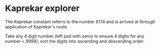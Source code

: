 # Kaprekar explorer
The Kaprekar constant referrs to the number 6174 and is arrived at through application of Kaprekar's route.

Take any 4 digit number (left pad with zeros to ensure 4 digits for any number < 9999), sort the digits into ascending and descending order.

